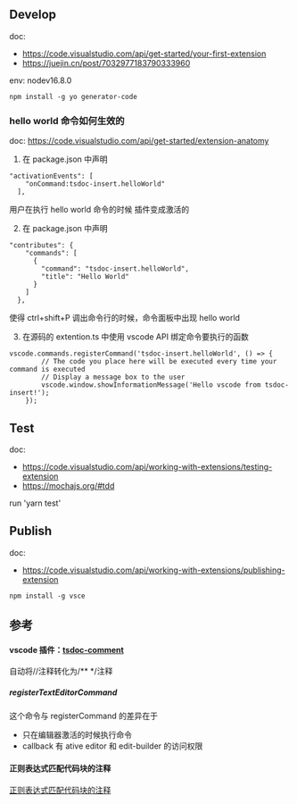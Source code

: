 ## Develop

doc:

- https://code.visualstudio.com/api/get-started/your-first-extension
- https://juejin.cn/post/7032977183790333960

env: nodev16.8.0

```
npm install -g yo generator-code
```

### hello world 命令如何生效的

doc: https://code.visualstudio.com/api/get-started/extension-anatomy

1. 在 package.json 中声明

```
"activationEvents": [
    "onCommand:tsdoc-insert.helloWorld"
  ],
```

用户在执行 hello world 命令的时候 插件变成激活的

2. 在 package.json 中声明

```
"contributes": {
    "commands": [
      {
        "command": "tsdoc-insert.helloWorld",
        "title": "Hello World"
      }
    ]
  },
```

使得 ctrl+shift+P 调出命令行的时候，命令面板中出现 hello world

3. 在源码的 extention.ts 中使用 vscode API 绑定命令要执行的函数

```
vscode.commands.registerCommand('tsdoc-insert.helloWorld', () => {
		// The code you place here will be executed every time your command is executed
		// Display a message box to the user
		vscode.window.showInformationMessage('Hello vscode from tsdoc-insert!');
	});
```

## Test

doc:

- https://code.visualstudio.com/api/working-with-extensions/testing-extension
- https://mochajs.org/#tdd

run 'yarn test'

## Publish

doc:
- https://code.visualstudio.com/api/working-with-extensions/publishing-extension

```
npm install -g vsce
```


## 参考

#### vscode 插件：[tsdoc-comment](https://github.com/kingsimba/vscode-tsdoc-comment)

自动将//注释转化为/\*\* \*/注释

##### registerTextEditorCommand

这个命令与 registerCommand 的差异在于

- 只在编辑器激活的时候执行命令
- callback 有 ative editor 和 edit-builder 的访问权限

#### 正则表达式匹配代码块的注释

[正则表达式匹配代码块的注释](https://segmentfault.com/a/1190000039199185)
